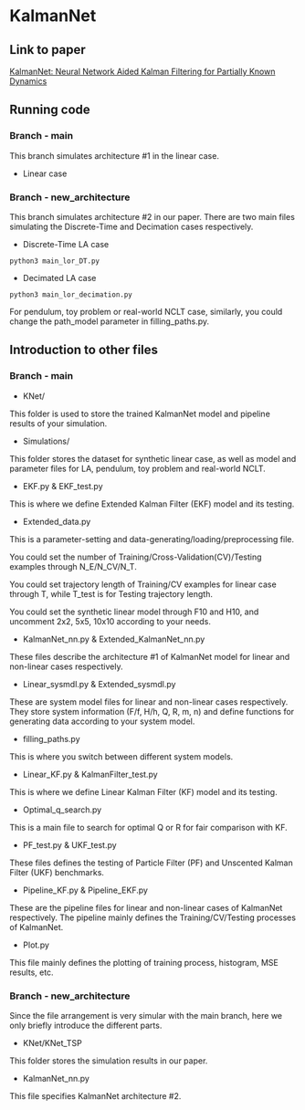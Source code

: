 # KalmanNet

## Link to paper

[KalmanNet: Neural Network Aided Kalman Filtering for Partially Known Dynamics](https://arxiv.org/abs/2107.10043)

## Running code

### Branch - main

This branch simulates architecture #1 in the linear case.

* Linear case

### Branch - new_architecture

This branch simulates architecture #2 in our paper. There are two main files simulating the Discrete-Time and Decimation cases respectively.

* Discrete-Time LA case

```
python3 main_lor_DT.py
```

* Decimated LA case

```
python3 main_lor_decimation.py
```

For pendulum, toy problem or real-world NCLT case, similarly, you could change the path_model parameter in filling_paths.py.


## Introduction to other files

### Branch - main

* KNet/

This folder is used to store the trained KalmanNet model and pipeline results of your simulation.

* Simulations/

This folder stores the dataset for synthetic linear case, as well as model and parameter files for LA, pendulum, toy problem and real-world NCLT.

* EKF.py & EKF_test.py

This is where we define Extended Kalman Filter (EKF) model and its testing.

* Extended_data.py

This is a parameter-setting and data-generating/loading/preprocessing file.

You could set the number of Training/Cross-Validation(CV)/Testing examples through N_E/N_CV/N_T.

You could set trajectory length of Training/CV examples for linear case through T, while T_test is for Testing trajectory length.

You could set the synthetic linear model through F10 and H10, and uncomment 2x2, 5x5, 10x10 according to your needs.

* KalmanNet_nn.py & Extended_KalmanNet_nn.py

These files describe the architecture #1 of KalmanNet model for linear and non-linear cases respectively.

* Linear_sysmdl.py & Extended_sysmdl.py

These are system model files for linear and non-linear cases respectively. They store system information (F/f, H/h, Q, R, m, n) and define functions for generating data according to your system model.

* filling_paths.py

This is where you switch between different system models.

* Linear_KF.py & KalmanFilter_test.py

This is where we define Linear Kalman Filter (KF) model and its testing.

* Optimal_q_search.py

This is a main file to search for optimal Q or R for fair comparison with KF.

* PF_test.py & UKF_test.py

These files defines the testing of Particle Filter (PF) and Unscented Kalman Filter (UKF) benchmarks.

* Pipeline_KF.py & Pipeline_EKF.py

These are the pipeline files for linear and non-linear cases of KalmanNet respectively. The pipeline mainly defines the Training/CV/Testing processes of KalmanNet.

* Plot.py

This file mainly defines the plotting of training process, histogram, MSE results, etc.

### Branch - new_architecture

Since the file arrangement is very simular with the main branch, here we only briefly introduce the different parts.

* KNet/KNet_TSP

This folder stores the simulation results in our paper.

* KalmanNet_nn.py

This file specifies KalmanNet architecture #2.





